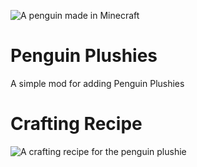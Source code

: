 ![A penguin made in Minecraft](https://raw.githubusercontent.com/Robin91862/Pingu-Plushie-Mod/main/Penguin.png)

# Penguin Plushies

A simple mod for adding Penguin Plushies

# Crafting Recipe

![A crafting recipe for the penguin plushie](https://raw.githubusercontent.com/Robin91862/Pingu-Plushie-Mod/main/Plushie.png)

